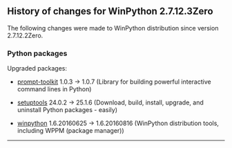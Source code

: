 ﻿## History of changes for WinPython 2.7.12.3Zero

The following changes were made to WinPython distribution since version 2.7.12.2Zero.

### Python packages

Upgraded packages:

  * [prompt-toolkit](http://pypi.python.org/pypi/prompt-toolkit) 1.0.3 → 1.0.7 (Library for building powerful interactive command lines in Python)
  * [setuptools](http://pypi.python.org/pypi/setuptools) 24.0.2 → 25.1.6 (Download, build, install, upgrade, and uninstall Python packages - easily)
  * [winpython](http://winpython.github.io/) 1.6.20160625 → 1.6.20160816 (WinPython distribution tools, including WPPM (package manager))

* * *
